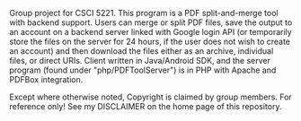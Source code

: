 Group project for CSCI 5221. This program is a PDF split-and-merge tool with backend support. Users can merge or split PDF files, save the output to an account on a backend server linked with Google login API (or temporarily store the files on the server for 24 hours, if the user does not wish to create an account) and then download the files either as an archive, individual files, or direct URIs. Client written in Java/Android SDK, and the server program (found under "php/PDFToolServer") is in PHP with Apache and PDFBox integration.

Except where otherwise noted, Copyright is claimed by group members. For reference only! See my DISCLAIMER on the home page of this repository.
